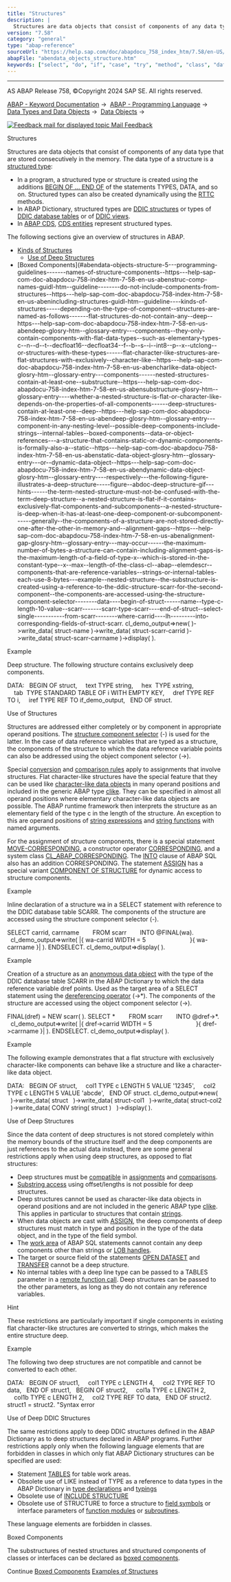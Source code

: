 ```yaml
---
title: "Structures"
description: |
  Structures are data objects that consist of components of any data type that are stored consecutively in the memory. The data type of a structure is a structured type(https://help.sap.com/doc/abapdocu_758_index_htm/7.58/en-US/abenstructured_type_glosry.htm 'Glossary Entry'): -   In a program, a st
version: "7.58"
category: "general"
type: "abap-reference"
sourceUrl: "https://help.sap.com/doc/abapdocu_758_index_htm/7.58/en-US/abendata_objects_structure.htm"
abapFile: "abendata_objects_structure.htm"
keywords: ["select", "do", "if", "case", "try", "method", "class", "data", "types", "internal-table", "field-symbol", "abendata", "objects", "structure"]
---
```


* * *

AS ABAP Release 758, ©Copyright 2024 SAP SE. All rights reserved.

[ABAP - Keyword Documentation](https://help.sap.com/doc/abapdocu_758_index_htm/7.58/en-US/abenabap.htm) →  [ABAP - Programming Language](https://help.sap.com/doc/abapdocu_758_index_htm/7.58/en-US/abenabap_reference.htm) →  [Data Types and Data Objects](https://help.sap.com/doc/abapdocu_758_index_htm/7.58/en-US/abentypes_and_objects.htm) →  [Data Objects](https://help.sap.com/doc/abapdocu_758_index_htm/7.58/en-US/abendata_objects.htm) → 

 [![](Mail.gif?object=Mail.gif "Feedback mail for displayed topic") Mail Feedback](mailto:f1_help@sap.com?subject=Feedback%20on%20ABAP%20Documentation&body=Document:%20Structures%2C%20ABENDATA_OBJECTS_STRUCTURE%2C%20758%0D%0A%0D%0AError:%0D%0A%0D%0A%0D%0A%0D%0ASuggestion%20for%20improvement:)

Structures

Structures are data objects that consist of components of any data type that are stored consecutively in the memory. The data type of a structure is a [structured type](https://help.sap.com/doc/abapdocu_758_index_htm/7.58/en-US/abenstructured_type_glosry.htm "Glossary Entry"):

-   In a program, a structured type or structure is created using the additions [BEGIN OF ... END OF](https://help.sap.com/doc/abapdocu_758_index_htm/7.58/en-US/abaptypes_struc.htm) of the statements TYPES, DATA, and so on. Structured types can also be created dynamically using the [RTTC](https://help.sap.com/doc/abapdocu_758_index_htm/7.58/en-US/abenrun_time_type_creation_glosry.htm "Glossary Entry") methods.
-   In ABAP Dictionary, structured types are [DDIC structures](https://help.sap.com/doc/abapdocu_758_index_htm/7.58/en-US/abenddic_structures.htm) or types of [DDIC database tables](https://help.sap.com/doc/abapdocu_758_index_htm/7.58/en-US/abenddic_database_tables.htm) or of [DDIC views](https://help.sap.com/doc/abapdocu_758_index_htm/7.58/en-US/abenddic_views.htm).
-   In [ABAP CDS](https://help.sap.com/doc/abapdocu_758_index_htm/7.58/en-US/abenabap_cds_glosry.htm "Glossary Entry"), [CDS entities](https://help.sap.com/doc/abapdocu_758_index_htm/7.58/en-US/abencds_entities.htm) represent structured types.

The following sections give an overview of structures in ABAP.

-   [Kinds of Structures](#abendata-objects-structure-1-------use-of-structures---@ITOC@@ABENDATA_OBJECTS_STRUCTURE_2)
    -   [Use of Deep Structures](#abendata-objects-structure-3-----------use-of-deep-ddic-structures---@ITOC@@ABENDATA_OBJECTS_STRUCTURE_4)
-   [Boxed Components](#abendata-objects-structure-5---programming-guidelines-------names-of-structure-components--https---help-sap-com-doc-abapdocu-758-index-htm-7-58-en-us-abenstruc-comp-names-guidl-htm--guideline--------do-not-include-components-from-structures--https---help-sap-com-doc-abapdocu-758-index-htm-7-58-en-us-abenincluding-structures-guidl-htm--guideline----kinds-of-structures-----depending-on-the-type-of-component--structures-are-named-as-follows-------flat-structures-do-not-contain-any--deep--https---help-sap-com-doc-abapdocu-758-index-htm-7-58-en-us-abendeep-glosry-htm--glossary-entry---components--they-only-contain-components-with-flat-data-types--such-as-elementary-types-c--n--d--t--decfloat16--decfloat34--f--b--s--i--int8--p--x--utclong--or-structures-with-these-types------flat-character-like-structures-are-flat-structures-with-exclusively--character-like--https---help-sap-com-doc-abapdocu-758-index-htm-7-58-en-us-abencharlike-data-object-glosry-htm--glossary-entry---components------nested-structures-contain-at-least-one--substructure--https---help-sap-com-doc-abapdocu-758-index-htm-7-58-en-us-abensubstructure-glosry-htm--glossary-entry----whether-a-nested-structure-is-flat-or-character-like-depends-on-the-properties-of-all-components------deep-structures-contain-at-least-one--deep--https---help-sap-com-doc-abapdocu-758-index-htm-7-58-en-us-abendeep-glosry-htm--glossary-entry---component-in-any-nesting-level--possible-deep-components-include-strings--internal-tables--boxed-components--data-or-object-references---a-structure-that-contains-static-or-dynamic-components-is-formally-also-a--static--https---help-sap-com-doc-abapdocu-758-index-htm-7-58-en-us-abenstatic-data-object-glosry-htm--glossary-entry---or--dynamic-data-object--https---help-sap-com-doc-abapdocu-758-index-htm-7-58-en-us-abendynamic-data-object-glosry-htm--glossary-entry----respectively---the-following-figure-illustrates-a-deep-structure-----figure--abdoc-deep-structure-gif---hints------the-term-nested-structure-must-not-be-confused-with-the-term-deep-structure--a-nested-structure-is-flat-if-it-contains-exclusively-flat-components-and-subcomponents--a-nested-structure-is-deep-when-it-has-at-least-one-deep-component-or-subcomponent------generally--the-components-of-a-structure-are-not-stored-directly-one-after-the-other-in-memory-and--alignment-gaps--https---help-sap-com-doc-abapdocu-758-index-htm-7-58-en-us-abenalignment-gap-glosry-htm--glossary-entry---may-occur------the-maximum-number-of-bytes-a-structure-can-contain-including-alignment-gaps-is-the-maximum-length-of-a-field-of-type-x--which-is-stored-in-the-constant-type--x--max--length-of-the-class-cl--abap--elemdescr--components-that-are-reference-variables--strings-or-internal-tables-each-use-8-bytes---example--nested-structure--the-substructure-is-created-using-a-reference-to-the-ddic-structure-scarr-for-the-second-component--the-components-are-accessed-using-the-structure-component-selector--------data----begin-of-struct------name--type-c-length-10-value--scarr-------scarr-type-scarr----end-of-struct--select-single-----------from-scarr--------where-carrid----lh---------into-corresponding-fields-of-struct-scarr.
cl\_demo\_output=>new(
)->write\_data( struct-name
)->write\_data( struct-scarr-carrid
)->write\_data( struct-scarr-carrname
)->display( ).

Example

Deep structure. The following structure contains exclusively deep components.

DATA:
  BEGIN OF struct,
    text TYPE string,
    hex  TYPE xstring,
    tab  TYPE STANDARD TABLE OF i WITH EMPTY KEY,
    dref TYPE REF TO i,
    iref TYPE REF TO if\_demo\_output,
  END OF struct.

Use of Structures   

Structures are addressed either completely or by component in appropriate operand positions. The [structure component selector](https://help.sap.com/doc/abapdocu_758_index_htm/7.58/en-US/abenstructure_component_sel_glosry.htm "Glossary Entry") (\-) is used for the latter. In the case of data reference variables that are typed as a structure, the components of the structure to which the data reference variable points can also be addressed using the object component selector (\->).

Special [conversion](https://help.sap.com/doc/abapdocu_758_index_htm/7.58/en-US/abenconversion_struc.htm) and [comparison rules](https://help.sap.com/doc/abapdocu_758_index_htm/7.58/en-US/abenlogexp_rules_operands_struc.htm) apply to assignments that involve structures. Flat character-like structures have the special feature that they can be used like [character-like data objects](https://help.sap.com/doc/abapdocu_758_index_htm/7.58/en-US/abencharlike_data_object_glosry.htm "Glossary Entry") in many operand positions and included in the generic ABAP type [clike](https://help.sap.com/doc/abapdocu_758_index_htm/7.58/en-US/abenbuilt_in_types_generic.htm). They can be specified in almost all operand positions where elementary character-like data objects are possible. The ABAP runtime framework then interprets the structure as an elementary field of the type c in the length of the structure. An exception to this are operand positions of [string expressions](https://help.sap.com/doc/abapdocu_758_index_htm/7.58/en-US/abapcompute_string.htm) and [string functions](https://help.sap.com/doc/abapdocu_758_index_htm/7.58/en-US/abenstring_functions.htm) with named arguments.

For the assignment of structure components, there is a special statement [MOVE-CORRESPONDING](https://help.sap.com/doc/abapdocu_758_index_htm/7.58/en-US/abapmove-corresponding.htm), a constructor operator [CORRESPONDING](https://help.sap.com/doc/abapdocu_758_index_htm/7.58/en-US/abenconstructor_expr_corresponding.htm), and a system class [CL\_ABAP\_CORRESPONDING](https://help.sap.com/doc/abapdocu_758_index_htm/7.58/en-US/abencl_abap_corresponding.htm). The [INTO](https://help.sap.com/doc/abapdocu_758_index_htm/7.58/en-US/abapinto_clause.htm) clause of ABAP SQL also has an addition CORRESPONDING. The statement [ASSIGN](https://help.sap.com/doc/abapdocu_758_index_htm/7.58/en-US/abapassign.htm) has a special variant [COMPONENT OF STRUCTURE](https://help.sap.com/doc/abapdocu_758_index_htm/7.58/en-US/abapassign_dynamic_components.htm) for dynamic access to structure components.

Example

Inline declaration of a structure wa in a SELECT statement with reference to the DDIC database table SCARR. The components of the structure are accessed using the structure component selector (\-).

SELECT carrid, carrname
       FROM scarr
       INTO @FINAL(wa).
  cl\_demo\_output=>write( |{ wa-carrid WIDTH = 5
                         }{ wa-carrname }| ).
ENDSELECT.
cl\_demo\_output=>display( ).

Example

Creation of a structure as an [anonymous data object](https://help.sap.com/doc/abapdocu_758_index_htm/7.58/en-US/abenanonymous_data_object_glosry.htm "Glossary Entry") with the type of the DDIC database table SCARR in the ABAP Dictionary to which the data reference variable dref points. Used as the target area of a SELECT statement using the [dereferencing operator](https://help.sap.com/doc/abapdocu_758_index_htm/7.58/en-US/abendereferencing_operat_glosry.htm "Glossary Entry") (\->\*). The components of the structure are accessed using the object component selector (\->).

FINAL(dref) = NEW scarr( ).
SELECT \*
       FROM scarr
       INTO @dref->\*.
  cl\_demo\_output=>write( |{ dref->carrid WIDTH = 5
                         }{ dref->carrname }| ).
ENDSELECT.
cl\_demo\_output=>display( ).

Example

The following example demonstrates that a flat structure with exclusively character-like components can behave like a structure and like a character-like data object.

DATA:
  BEGIN OF struct,
    col1 TYPE c LENGTH 5 VALUE '12345',
    col2 TYPE c LENGTH 5 VALUE 'abcde',
  END OF struct.
cl\_demo\_output=>new(
  )->write\_data( struct
  )->write\_data( struct-col1
  )->write\_data( struct-col2
  )->write\_data( CONV string( struct )
  )->display( ).

Use of Deep Structures   

Since the data content of deep structures is not stored completely within the memory bounds of the structure itself and the deep components are just references to the actual data instead, there are some general restrictions apply when using deep structures, as opposed to flat structures:

-   Deep structures must be [compatible](https://help.sap.com/doc/abapdocu_758_index_htm/7.58/en-US/abencompatibility.htm) in [assignments](https://help.sap.com/doc/abapdocu_758_index_htm/7.58/en-US/abenvalue_assignments.htm) and [comparisons](https://help.sap.com/doc/abapdocu_758_index_htm/7.58/en-US/abenlogexp_comp.htm).
-   [Substring access](https://help.sap.com/doc/abapdocu_758_index_htm/7.58/en-US/abenoffset_length.htm) using offset/lengths is not possible for deep structures.
-   Deep structures cannot be used as character-like data objects in operand positions and are not included in the generic ABAP type [clike](https://help.sap.com/doc/abapdocu_758_index_htm/7.58/en-US/abenbuilt_in_types_generic.htm). This applies in particular to structures that contain [strings](https://help.sap.com/doc/abapdocu_758_index_htm/7.58/en-US/abenstring_glosry.htm "Glossary Entry").
-   When data objects are cast with [ASSIGN](https://help.sap.com/doc/abapdocu_758_index_htm/7.58/en-US/abapassign_casting.htm), the deep components of deep structures must match in type and position in the type of the data object, and in the type of the field symbol.
-   The [work area](https://help.sap.com/doc/abapdocu_758_index_htm/7.58/en-US/abenabap_sql_wa.htm) of ABAP SQL statements cannot contain any deep components other than strings or [LOB handles](https://help.sap.com/doc/abapdocu_758_index_htm/7.58/en-US/abenlob_handle_glosry.htm "Glossary Entry").
-   The target or source field of the statements [OPEN DATASET](https://help.sap.com/doc/abapdocu_758_index_htm/7.58/en-US/abapopen_dataset.htm) and [TRANSFER](https://help.sap.com/doc/abapdocu_758_index_htm/7.58/en-US/abaptransfer.htm) cannot be a deep structure.
-   No internal tables with a deep line type can be passed to a TABLES parameter in a [remote function call](https://help.sap.com/doc/abapdocu_758_index_htm/7.58/en-US/abenremote_function_call_glosry.htm "Glossary Entry"). Deep structures can be passed to the other parameters, as long as they do not contain any reference variables.

Hint

These restrictions are particularly important if single components in existing flat character-like structures are converted to strings, which makes the entire structure deep.

Example

The following two deep structures are not compatible and cannot be converted to each other.

DATA:
  BEGIN OF struct1,
    col1 TYPE c LENGTH 4,
    col2 TYPE REF TO data,
  END OF struct1,
  BEGIN OF struct2,
    col1a TYPE c LENGTH 2,
    col1b TYPE c LENGTH 2,
    col2 TYPE REF TO data,
  END OF struct2.
struct1 = struct2. "Syntax error

Use of Deep DDIC Structures   

The same restrictions apply to deep DDIC structures defined in the ABAP Dictionary as to deep structures declared in ABAP programs. Further restrictions apply only when the following language elements that are forbidden in classes in which only flat ABAP Dictionary structures can be specified are used:

-   Statement [TABLES](https://help.sap.com/doc/abapdocu_758_index_htm/7.58/en-US/abaptables.htm) for table work areas.
-   Obsolete use of LIKE instead of TYPE as a reference to data types in the ABAP Dictionary in [type declarations](https://help.sap.com/doc/abapdocu_758_index_htm/7.58/en-US/abaptypes.htm) and [typings](https://help.sap.com/doc/abapdocu_758_index_htm/7.58/en-US/abentyping_complete.htm)
-   Obsolete use of [INCLUDE STRUCTURE](https://help.sap.com/doc/abapdocu_758_index_htm/7.58/en-US/abapinclude_type.htm)
-   Obsolete use of STRUCTURE to force a structure to [field symbols](https://help.sap.com/doc/abapdocu_758_index_htm/7.58/en-US/abapfield-symbols.htm) or interface parameters of [function modules](https://help.sap.com/doc/abapdocu_758_index_htm/7.58/en-US/abenfunction_parameters.htm) or [subroutines](https://help.sap.com/doc/abapdocu_758_index_htm/7.58/en-US/abapform_parameters.htm).

These language elements are forbidden in classes.

Boxed Components   

The substructures of nested structures and structured components of classes or interfaces can be declared as [boxed components](https://help.sap.com/doc/abapdocu_758_index_htm/7.58/en-US/abenboxed_components.htm).

Continue
[Boxed Components](https://help.sap.com/doc/abapdocu_758_index_htm/7.58/en-US/abenboxed_components.htm)
[Examples of Structures](https://help.sap.com/doc/abapdocu_758_index_htm/7.58/en-US/abenstructure_abexas.htm)